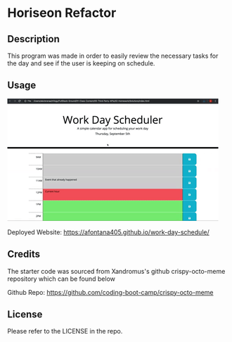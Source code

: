 # Horiseon Refactor

## Description

This program was made in order to easily review the necessary tasks for the day and see if the user is keeping on schedule.

## Usage

![work-day-schedule](./Assets/images/05-third-party-apis-homework-demo.gif)

Deployed Website: https://afontana405.github.io/work-day-schedule/
## Credits

The starter code was sourced from Xandromus's github crispy-octo-meme repository which can be found below

Github Repo: https://github.com/coding-boot-camp/crispy-octo-meme

## License

Please refer to the LICENSE in the repo.
